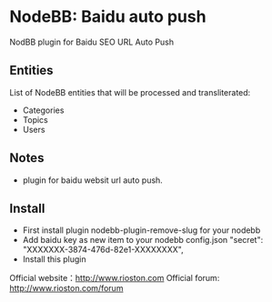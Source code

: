 # NodeBB: Baidu auto push

NodBB plugin for Baidu SEO URL Auto Push


## Entities

List of NodeBB entities that will be processed and transliterated:

- Categories
- Topics
- Users

## Notes

- plugin for baidu websit url auto push.

## Install

- First install plugin nodebb-plugin-remove-slug for your nodebb  
- Add baidu key as new item to your nodebb config.json
     "secret": "XXXXXXX-3874-476d-82e1-XXXXXXXX",
- Install this plugin

Official website：http://www.rioston.com
Official forum: http://www.rioston.com/forum
